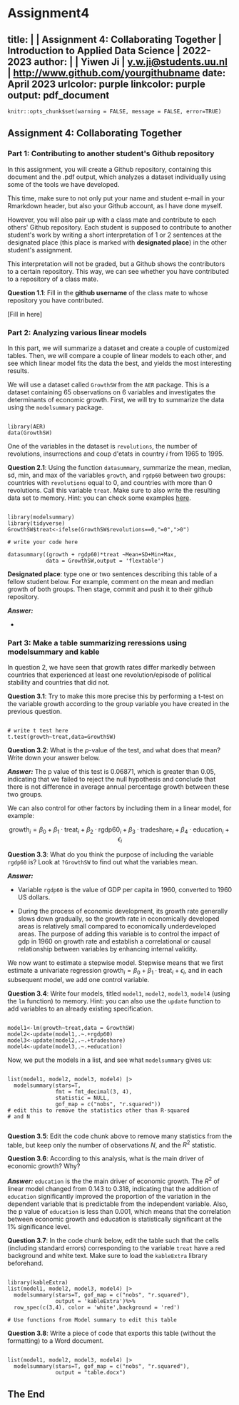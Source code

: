 # Assignment4
title: | 
  | Assignment 4: Collaborating Together
  | Introduction to Applied Data Science
  | 2022-2023
author: |
  | Yiwen Ji
  | y.w.ji@students.uu.nl
  | http://www.github.com/yourgithubname
date: April 2023
urlcolor: purple
linkcolor: purple
output: 
  pdf_document
---

```{r setup, include = FALSE}
knitr::opts_chunk$set(warning = FALSE, message = FALSE, error=TRUE)
```

## Assignment 4: Collaborating Together 

### Part 1: Contributing to another student's Github repository

In this assignment, you will create a Github repository, containing this document and the .pdf output, which analyzes a dataset individually using some of the tools we have developed. 

This time, make sure to not only put your name and student e-mail in your Rmarkdown header, but also your Github account, as I have done myself. 

However, you will also pair up with a class mate and contribute to each others' Github repository. Each student is supposed to contribute to another student's work by writing a short interpretation of 1 or 2 sentences at the designated place (this place is marked with **designated place**) in the other student's assignment. 

This interpretation will not be graded, but a Github shows the contributors to a certain repository. This way, we can see whether you have contributed to a repository of a class mate. 

**Question 1.1**: Fill in the __github username__ of the class mate to whose repository you have contributed. 

[Fill in here]

### Part 2: Analyzing various linear models

In this part, we will summarize a dataset and create a couple of customized tables. Then, we will compare a couple of linear models to each other, and see which linear model fits the data the best, and yields the most interesting results.

We will use a dataset called `GrowthSW` from the `AER` package. This is a dataset containing 65 observations on 6 variables and investigates the determinants of economic growth. First, we will try to summarize the data using the `modelsummary` package. 

```{r, warning=FALSE, message=FALSE}

library(AER)
data(GrowthSW)
```

One of the variables in the dataset is `revolutions`, the number of revolutions, insurrections and coup d'etats in country $i$ from 1965 to 1995.

**Question 2.1**: Using the function `datasummary`, summarize the mean, median, sd, min, and max of the variables `growth`, and `rgdp60` between two groups: countries with `revolutions` equal to 0, and countries with more than 0 revolutions. Call this variable `treat`. Make sure to also write the resulting data set to memory. Hint: you can check some examples [here](https://vincentarelbundock.github.io/modelsummary/articles/datasummary.html#datasummary).

```{r}

library(modelsummary)
library(tidyverse)
GrowthSW$treat<-ifelse(GrowthSW$revolutions==0,"=0",">0")

# write your code here

datasummary((growth + rgdp60)*treat ~Mean+SD+Min+Max,
            data = GrowthSW,output = 'flextable')

```

**Designated place**: type one or two sentences describing this table of a fellow student below. For example, comment on the mean and median growth of both groups. Then stage, commit and push it to their github repository. 

***Answer:***

- 


### Part 3: Make a table summarizing reressions using modelsummary and kable

In question 2, we have seen that growth rates differ markedly between countries that experienced at least one revolution/episode of political stability and countries that did not. 

**Question 3.1**: Try to make this more precise this by performing a t-test on the variable growth according to the group variable you have created in the previous question. 

```{r}

# write t test here
t.test(growth~treat,data=GrowthSW)

```

**Question 3.2**: What is the $p$-value of the test, and what does that mean? Write down your answer below.

***Answer:*** The p value of this test is 0.06871, which is greater than 0.05, indicating that we failed to reject the null hypothesis and conclude that there is not difference in average annual percentage growth between these two groups. 


We can also control for other factors by including them in a linear model, for example:

$$
\text{growth}_i = \beta_0 + \beta_1 \cdot \text{treat}_i + \beta_2 \cdot \text{rgdp60}_i + \beta_3 \cdot \text{tradeshare}_i + \beta_4 \cdot \text{education}_i + \epsilon_i
$$

**Question 3.3**: What do you think the purpose of including the variable `rgdp60` is? Look at `?GrowthSW` to find out what the variables mean. 

***Answer:*** 

- Variable `rgdp60` is the value of GDP per capita in 1960, converted to 1960 US dollars. 

- During the process of economic development, its growth rate generally slows down gradually, so the growth rate in economically developed areas is relatively small compared to economically underdeveloped areas. The purpose of adding this variable is to control the impact of gdp in 1960 on growth rate and establish a correlational or causal relationship between variables by enhancing internal validity.
 
We now want to estimate a stepwise model. Stepwise means that we first estimate a univariate regression $\text{growth}_i = \beta_0 + \beta_1 \cdot \text{treat}_i + \epsilon_i$, and in each subsequent model, we add one control variable. 

**Question 3.4**: Write four models, titled `model1`, `model2`, `model3`, `model4` (using the `lm` function) to memory. Hint: you can also use the `update` function to add variables to an already existing specification.

```{r}

model1<-lm(growth~treat,data = GrowthSW)
model2<-update(model1,.~.+rgdp60)
model3<-update(model2,.~.+tradeshare)
model4<-update(model3,.~.+education)

```

Now, we put the models in a list, and see what `modelsummary` gives us:

```{r}

list(model1, model2, model3, model4) |>
  modelsummary(stars=T,
               fmt = fmt_decimal(3, 4), 
               statistic = NULL,
               gof_map = c("nobs", "r.squared"))
# edit this to remove the statistics other than R-squared
# and N


```

**Question 3.5**: Edit the code chunk above to remove many statistics from the table, but keep only the number of observations $N$, and the $R^2$ statistic. 

**Question 3.6**: According to this analysis, what is the main driver of economic growth? Why?

***Answer:*** `education` is the the main driver of economic growth. The $R^2$ of linear model changed from 0.143 to 0.318, indicating that the addition of `education`  significantly improved the proportion of the variation in the dependent variable that is predictable from the independent variable. Also, the p value of `education` is less than 0.001, which means that the correlation between economic growth and education is statistically significant at the 1% significance level.  


**Question 3.7**: In the code chunk below, edit the table such that the cells (including standard errors) corresponding to the variable `treat` have a red background and white text. Make sure to load the `kableExtra` library beforehand.

```{r}

library(kableExtra)
list(model1, model2, model3, model4) |>
  modelsummary(stars=T, gof_map = c("nobs", "r.squared"),
               output = 'kableExtra')%>%
  row_spec(c(3,4), color = 'white',background = 'red')

# Use functions from Model summary to edit this table
```

**Question 3.8**: Write a piece of code that exports this table (without the formatting) to a Word document. 

```{r}

list(model1, model2, model3, model4) |>
  modelsummary(stars=T, gof_map = c("nobs", "r.squared"),
               output = "table.docx")
```

## The End
